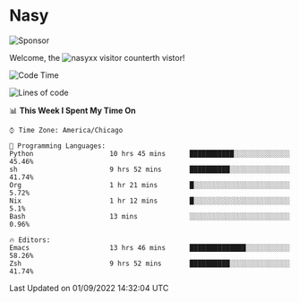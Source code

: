 # Nasy

<!--
<p align="center">
<img height="200" src="https://github-readme-stats.vercel.app/api?username=nasyxx&count_private=true&show_icons=true&theme=dracula&include_all_commits=true"/>
<img height="200" src="https://github-readme-stats.vercel.app/api/top-langs/?username=nasyxx&theme=dracula&hide=html,jupyter+notebook&count_private=true&show_icons=true"/>
</p>

  
----------------
-->

![Sponsor](https://img.shields.io/static/v1.svg?label=Sponsor&message=%E2%9D%A4&logo=GitHub&style=flat&color=pink)
 
Welcome, the ![nasyxx visitor counter](https://count.getloli.com/get/@nasyxx?theme=rule34)th vistor!
 
<!--START_SECTION:waka-->
![Code Time](http://img.shields.io/badge/Code%20Time-2%2C600%20hrs%2035%20mins-blue)

![Lines of code](https://img.shields.io/badge/From%20Hello%20World%20I%27ve%20Written-5%20Million%20lines%20of%20code-blue)

📊 **This Week I Spent My Time On** 

```text
⌚︎ Time Zone: America/Chicago

💬 Programming Languages: 
Python                   10 hrs 45 mins      ███████████░░░░░░░░░░░░░░   45.46% 
sh                       9 hrs 52 mins       ██████████░░░░░░░░░░░░░░░   41.74% 
Org                      1 hr 21 mins        █░░░░░░░░░░░░░░░░░░░░░░░░   5.72% 
Nix                      1 hr 12 mins        █░░░░░░░░░░░░░░░░░░░░░░░░   5.1% 
Bash                     13 mins             ░░░░░░░░░░░░░░░░░░░░░░░░░   0.96%

🔥 Editors: 
Emacs                    13 hrs 46 mins      ██████████████░░░░░░░░░░░   58.26% 
Zsh                      9 hrs 52 mins       ██████████░░░░░░░░░░░░░░░   41.74%

```


 Last Updated on 01/09/2022 14:32:04 UTC
<!--END_SECTION:waka-->

<!-- ![visitors](https://visitor-badge.laobi.icu/badge?page_id=nasyxx.nasyxx) -->
